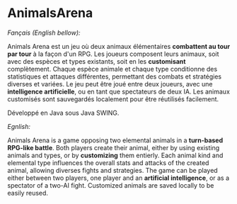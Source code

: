 # AnimalsArena
*Fançais (English bellow):*

Animals Arena est un jeu où deux animaux élémentaires **combattent au tour par tour** à la façon d'un RPG. 
Les joueurs composent leurs animaux, soit avec des espèces et types existants, soit en les **customisant** complètement.
Chaque espèce animale et chaque type conditionne des statistiques et attaques différentes, permettant des combats et stratégies diverses et variées.
Le jeu peut être joué entre deux joueurs, avec une **intelligence artificielle**, ou en tant que spectateurs de deux IA.
Les animaux customisés sont sauvegardés localement pour être réutilisés facilement.

Développé en Java sous Java SWING.


*Egnlish:*

Animals Arena is a game opposing two elemental animals in a **turn-based RPG-like battle**.
Both players create their animal, either by using existing animals and types, or by **customizing** them entierly.
Each animal kind and elemental type influences the overall stats and attacks of the created animal, allowing diverses fights and strategies.
The game can be played either between two players, one player and an **artificial intelligence**, or as a spectator of a two-AI fight.
Customized animals are saved locally to be easily reused.
